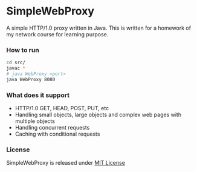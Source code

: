 # SimpleWebProxy
A simple HTTP/1.0 proxy written in Java. 
This is written for a homework of my network course for learning purpose.

### How to run
```sh
cd src/
javac *
# java WebProxy <port>
java WebProxy 8080
```

### What does it support
* HTTP/1.0 GET, HEAD, POST, PUT, etc
* Handling small objects, large objects and complex web pages with multiple objects
* Handling concurrent requests
* Caching with conditional requests

### License
SimpleWebProxy is released under [MIT License](http://www.opensource.org/licenses/MIT)
